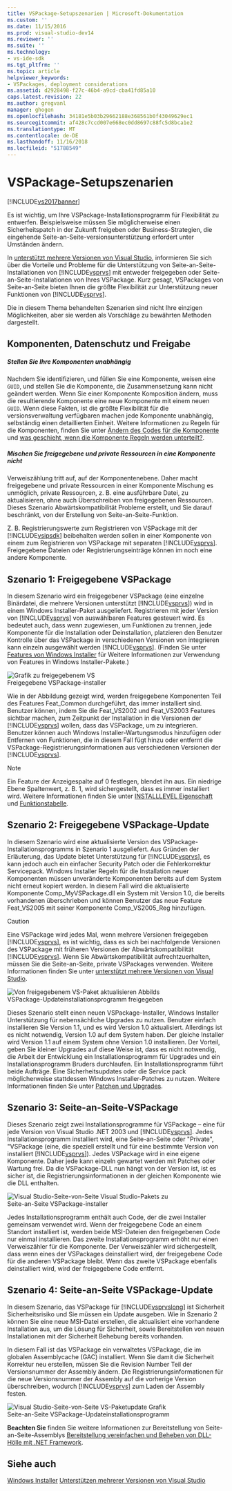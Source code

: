 ```yaml
---
title: VSPackage-Setupszenarien | Microsoft-Dokumentation
ms.custom: ''
ms.date: 11/15/2016
ms.prod: visual-studio-dev14
ms.reviewer: ''
ms.suite: ''
ms.technology:
- vs-ide-sdk
ms.tgt_pltfrm: ''
ms.topic: article
helpviewer_keywords:
- VSPackages, deployment considerations
ms.assetid: d2928498-f27c-46b4-a9cd-cba41fd85a10
caps.latest.revision: 22
ms.author: gregvanl
manager: ghogen
ms.openlocfilehash: 34181e5b03b29662188e368561b0f43049629ec1
ms.sourcegitcommit: af428c7ccd007e668ec0dd8697c88fc5d8bca1e2
ms.translationtype: MT
ms.contentlocale: de-DE
ms.lasthandoff: 11/16/2018
ms.locfileid: "51788549"
---
```

# <a name="vspackage-setup-scenarios"></a>VSPackage-Setupszenarien
[!INCLUDE[vs2017banner](../../includes/vs2017banner.md)]

Es ist wichtig, um Ihre VSPackage-Installationsprogramm für Flexibilität zu entwerfen. Beispielsweise müssen Sie möglicherweise einen Sicherheitspatch in der Zukunft freigeben oder Business-Strategien, die eingehende Seite-an-Seite-versionsunterstützung erfordert unter Umständen ändern.  
  
 In [unterstützt mehrere Versionen von Visual Studio](../../extensibility/supporting-multiple-versions-of-visual-studio.md), informieren Sie sich über die Vorteile und Probleme für die Unterstützung von Seite-an-Seite-Installationen von [!INCLUDE[vsprvs](../../includes/vsprvs-md.md)] mit entweder freigegeben oder Seite-an-Seite-Installationen von Ihres VSPackage. Kurz gesagt, VSPackages von Seite-an-Seite bieten Ihnen die größte Flexibilität zur Unterstützung neuer Funktionen von [!INCLUDE[vsprvs](../../includes/vsprvs-md.md)].  
  
 Die in diesem Thema behandelten Szenarien sind nicht Ihre einzigen Möglichkeiten, aber sie werden als Vorschläge zu bewährten Methoden dargestellt.  
  
## <a name="components-privacy-and-sharing"></a>Komponenten, Datenschutz und Freigabe  
  
##### <a name="make-your-components-independent"></a>Stellen Sie Ihre Komponenten unabhängig  
 Nachdem Sie identifizieren, und füllen Sie eine Komponente, weisen eine `GUID`, und stellen Sie die Komponente, die Zusammensetzung kann nicht geändert werden. Wenn Sie einer Komponente Komposition ändern, muss die resultierende Komponente eine neue Komponente mit einem neuen `GUID`. Wenn diese Fakten, ist die größte Flexibilität für die versionsverwaltung verfügbaren machen jede Komponente unabhängig, selbständig einen detaillierten Einheit. Weitere Informationen zu Regeln für die Komponenten, finden Sie unter [Ändern des Codes für die Komponente](http://msdn.microsoft.com/library/aa367849\(VS.85\).aspx) und [was geschieht, wenn die Komponente Regeln werden unterteilt?](http://msdn.microsoft.com/library/aa372795\(VS.85\).aspx).  
  
##### <a name="do-not-mix-shared-and-private-resources-in-a-component"></a>Mischen Sie freigegebene und private Ressourcen in eine Komponente nicht  
 Verweiszählung tritt auf, auf der Komponentenebene. Daher macht freigegebene und private Ressourcen in einer Komponente Mischung es unmöglich, private Ressourcen, z. B. eine ausführbare Datei, zu aktualisieren, ohne auch Überschreiben von freigegebenen Ressourcen. Dieses Szenario Abwärtskompatibilität Probleme erstellt, und Sie darauf beschränkt, von der Erstellung von Seite-an-Seite-Funktion.  
  
 Z. B. Registrierungswerte zum Registrieren von VSPackage mit der [!INCLUDE[vsipsdk](../../includes/vsipsdk-md.md)] beibehalten werden sollen in einer Komponente von einem zum Registrieren von VSPackage mit separaten [!INCLUDE[vsprvs](../../includes/vsprvs-md.md)]. Freigegebene Dateien oder Registrierungseinträge können im noch eine andere Komponente.  
  
## <a name="scenario-1-shared-vspackage"></a>Szenario 1: Freigegebene VSPackage  
 In diesem Szenario wird ein freigegebener VSPackage (eine einzelne Binärdatei, die mehrere Versionen unterstützt [!INCLUDE[vsprvs](../../includes/vsprvs-md.md)]) wird in einem Windows Installer-Paket ausgeliefert. Registrieren mit jeder Version von [!INCLUDE[vsprvs](../../includes/vsprvs-md.md)] von auswählbaren Features gesteuert wird. Es bedeutet auch, dass wenn zugewiesen, um Funktionen zu trennen, jede Komponente für die Installation oder Deinstallation, platzieren den Benutzer Kontrolle über das VSPackage in verschiedenen Versionen von integrieren kann einzeln ausgewählt werden [!INCLUDE[vsprvs](../../includes/vsprvs-md.md)]. (Finden Sie unter [Features von Windows Installer](http://msdn.microsoft.com/library/aa372840\(VS.85\).aspx) für Weitere Informationen zur Verwendung von Features in Windows Installer-Pakete.)  
  
 ![Grafik zu freigegebenem VS](../../extensibility/internals/media/vs-sharedpackage.gif "VS_SharedPackage")  
Freigegebene VSPackage-installer  
  
 Wie in der Abbildung gezeigt wird, werden freigegebene Komponenten Teil des Features Feat_Common durchgeführt, das immer installiert sind. Benutzer können, indem Sie die Feat_VS2002 und Feat_VS2003 Features sichtbar machen, zum Zeitpunkt der Installation in die Versionen der [!INCLUDE[vsprvs](../../includes/vsprvs-md.md)] wollen, dass das VSPackage, um zu integrieren. Benutzer können auch Windows Installer-Wartungsmodus hinzufügen oder Entfernen von Funktionen, die in diesem Fall fügt hinzu oder entfernt die VSPackage-Registrierungsinformationen aus verschiedenen Versionen der [!INCLUDE[vsprvs](../../includes/vsprvs-md.md)].  
  
> [!NOTE]
>  Ein Feature der Anzeigespalte auf 0 festlegen, blendet ihn aus. Ein niedrige Ebene Spaltenwert, z. B. 1, wird sichergestellt, dass es immer installiert wird. Weitere Informationen finden Sie unter [INSTALLLEVEL Eigenschaft](http://msdn.microsoft.com/library/aa369536\(VS.85\).aspx) und [Funktionstabelle](http://msdn.microsoft.com/library/aa368585.aspx).  
  
## <a name="scenario-2-shared-vspackage-update"></a>Szenario 2: Freigegebene VSPackage-Update  
 In diesem Szenario wird eine aktualisierte Version des VSPackage-Installationsprogramms in Szenario 1 ausgeliefert. Aus Gründen der Erläuterung, das Update bietet Unterstützung für [!INCLUDE[vsprvs](../../includes/vsprvs-md.md)], es kann jedoch auch ein einfacher Security Patch oder die Fehlerkorrektur Servicepack. Windows Installer Regeln für die Installation neuer Komponenten müssen unveränderte Komponenten bereits auf dem System nicht erneut kopiert werden. In diesem Fall wird die aktualisierte Komponente Comp_MyVSPackage.dll ein System mit Version 1.0, die bereits vorhandenen überschrieben und können Benutzer das neue Feature Feat_VS2005 mit seiner Komponente Comp_VS2005_Reg hinzufügen.  
  
> [!CAUTION]
>  Eine VSPackage wird jedes Mal, wenn mehrere Versionen freigegeben [!INCLUDE[vsprvs](../../includes/vsprvs-md.md)], es ist wichtig, dass es sich bei nachfolgende Versionen des VSPackage mit früheren Versionen der Abwärtskompatibilität [!INCLUDE[vsprvs](../../includes/vsprvs-md.md)]. Wenn Sie Abwärtskompatibilität aufrechtzuerhalten, müssen Sie die Seite-an-Seite, private VSPackages verwenden. Weitere Informationen finden Sie unter [unterstützt mehrere Versionen von Visual Studio](../../extensibility/supporting-multiple-versions-of-visual-studio.md).  
  
 ![Von freigegebenem VS-Paket aktualisieren Abbilds](../../extensibility/internals/media/vs-sharedpackageupdate.gif "VS_SharedPackageUpdate")  
VSPackage-Updateinstallationsprogramm freigegeben  
  
 Dieses Szenario stellt einen neuen VSPackage-Installer, Windows Installer Unterstützung für nebensächliche Upgrades zu nutzen. Benutzer einfach installieren Sie Version 1.1, und es wird Version 1.0 aktualisiert. Allerdings ist es nicht notwendig, Version 1.0 auf dem System haben. Der gleiche Installer wird Version 1.1 auf einem System ohne Version 1.0 installieren. Der Vorteil, geben Sie kleiner Upgrades auf diese Weise ist, dass es nicht notwendig, die Arbeit der Entwicklung ein Installationsprogramm für Upgrades und ein Installationsprogramm Bruders durchlaufen. Ein Installationsprogramm führt beide Aufträge. Eine Sicherheitsupdates oder die Service pack möglicherweise stattdessen Windows Installer-Patches zu nutzen. Weitere Informationen finden Sie unter [Patchen und Upgrades](http://msdn.microsoft.com/library/aa370579\(VS.85\).aspx).  
  
## <a name="scenario-3-side-by-side-vspackage"></a>Szenario 3: Seite-an-Seite-VSPackage  
 Dieses Szenario zeigt zwei Installationsprogramme für VSPackage – eine für jede Version von Visual Studio .NET 2003 und [!INCLUDE[vsprvs](../../includes/vsprvs-md.md)]. Jedes Installationsprogramm installiert wird, eine Seite-an-Seite oder "Private", "VSPackage (eine, die speziell erstellt und für eine bestimmte Version von installiert [!INCLUDE[vsprvs](../../includes/vsprvs-md.md)]). Jedes VSPackage wird in eine eigene Komponente. Daher jede kann einzeln gewartet werden mit Patches oder Wartung frei. Da die VSPackage-DLL nun hängt von der Version ist, ist es sicher ist, die Registrierungsinformationen in der gleichen Komponente wie die DLL enthalten.  
  
 ![Visual Studio-Seite&#45;von&#45;Seite Visual Studio-Pakets zu](../../extensibility/internals/media/vs-sbys-package.gif "VS_SbyS_Package")  
Seite-an-Seite VSPackage-installer  
  
 Jedes Installationsprogramm enthält auch Code, der die zwei Installer gemeinsam verwendet wird. Wenn der freigegebene Code an einem Standort installiert ist, werden beide MSI-Dateien den freigegebenen Code nur einmal installieren. Das zweite Installationsprogramm erhöht nur einen Verweiszähler für die Komponente. Der Verweiszähler wird sichergestellt, dass wenn eines der VSPackages deinstalliert wird, der freigegebene Code für die anderen VSPackage bleibt. Wenn das zweite VSPackage ebenfalls deinstalliert wird, wird der freigegebene Code entfernt.  
  
## <a name="scenario-4-side-by-side-vspackage-update"></a>Szenario 4: Seite-an-Seite VSPackage-Update  
 In diesem Szenario, das VSPackage für [!INCLUDE[vsprvslong](../../includes/vsprvslong-md.md)] ist Sicherheit Sicherheitsrisiko und Sie müssen ein Update ausgeben. Wie in Szenario 2 können Sie eine neue MSI-Datei erstellen, die aktualisiert eine vorhandene Installation aus, um die Lösung für Sicherheit, sowie Bereitstellen von neuen Installationen mit der Sicherheit Behebung bereits vorhanden.  
  
 In diesem Fall ist das VSPackage ein verwaltetes VSPackage, die im globalen Assemblycache (GAC) installiert. Wenn Sie damit die Sicherheit Korrektur neu erstellen, müssen Sie die Revision Number Teil der Versionsnummer der Assembly ändern. Die Registrierungsinformationen für die neue Versionsnummer der Assembly auf die vorherige Version überschreiben, wodurch [!INCLUDE[vsprvs](../../includes/vsprvs-md.md)] zum Laden der Assembly festen.  
  
 ![Visual Studio-Seite&#45;von&#45;Seite VS-Paketupdate Grafik](../../extensibility/internals/media/vs-sbys-packageupdate.gif "VS_SbyS_PackageUpdate")  
Seite-an-Seite VSPackage-Updateinstallationsprogramm  
  
 **Beachten Sie** finden Sie weitere Informationen zur Bereitstellung von Seite-an-Seite-Assemblys [Bereitstellung vereinfachen und Beheben von DLL-Hölle mit .NET Framework](http://msdn.microsoft.com/library/ms973843.aspx).  
  
## <a name="see-also"></a>Siehe auch  
 [Windows Installer](http://msdn.microsoft.com/library/cc185688\(VS.85\).aspx)   
 [Unterstützen mehrerer Versionen von Visual Studio](../../extensibility/supporting-multiple-versions-of-visual-studio.md)

